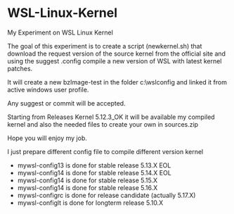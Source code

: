 # WSL-Linux-Kernel

My Experiment on WSL Linux Kernel

The goal of this experiment is to create a script (newkernel.sh) that download the request version of the source kernel from the official site and using the suggest .config compile a new version of WSL with latest kernel patches.

It will create a new bzImage-test in the folder c:\wslconfig and linked it from active windows user profile.

Any suggest or commit will be accepted.

Starting from Releases Kernel 5.12.3_OK it will be available my compiled kernel and also the needed files to create your own in sources.zip

Hope you will enjoy my job.

I just prepare different config file to compile different version kernel

- mywsl-config13 is done for stable release 5.13.X EOL
- mywsl-config14 is done for stable release 5.14.X EOL
- mywsl-config14 is done for stable release 5.15.X 
- mywsl-config14 is done for stable release 5.16.X 
- mywsl-configrc is done for release candidate (actually 5.17.X)
- mywsl-configlt is done for longterm release 5.10.X
